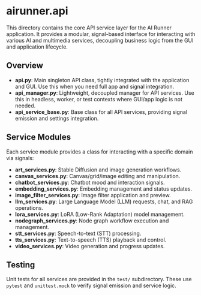 # airunner.api

This directory contains the core API service layer for the AI Runner application. It provides a modular, signal-based interface for interacting with various AI and multimedia services, decoupling business logic from the GUI and application lifecycle.

## Overview

- **api.py**: Main singleton API class, tightly integrated with the application and GUI. Use this when you need full app and signal integration.
- **api_manager.py**: Lightweight, decoupled manager for API services. Use this in headless, worker, or test contexts where GUI/app logic is not needed.
- **api_service_base.py**: Base class for all API services, providing signal emission and settings integration.

## Service Modules
Each service module provides a class for interacting with a specific domain via signals:

- **art_services.py**: Stable Diffusion and image generation workflows.
- **canvas_services.py**: Canvas/grid/image editing and manipulation.
- **chatbot_services.py**: Chatbot mood and interaction signals.
- **embedding_services.py**: Embedding management and status updates.
- **image_filter_services.py**: Image filter application and preview.
- **llm_services.py**: Large Language Model (LLM) requests, chat, and RAG operations.
- **lora_services.py**: LoRA (Low-Rank Adaptation) model management.
- **nodegraph_services.py**: Node graph workflow execution and management.
- **stt_services.py**: Speech-to-text (STT) processing.
- **tts_services.py**: Text-to-speech (TTS) playback and control.
- **video_services.py**: Video generation and progress updates.


## Testing

Unit tests for all services are provided in the `test/` subdirectory. These use `pytest` and `unittest.mock` to verify signal emission and service logic.
